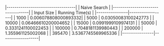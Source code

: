 |-----------------------------------|
|         Naive Search              |
|-----------------------------------|
|   Input Size   |  Running Time(s)  |
|----------------|------------------|
|      1000      | 0.006078808000893332|
|      5000      | 0.03050083100242773 |
|     10000      | 0.06466610200004652 |
|     15000      | 0.0991999109974131  |
|     50000      | 0.3331241100022453  |
|    100000      | 0.7048181139980443  |
|    200000      | 1.355961125002068   |
|    395470      | 3.5367745569965336  |
|----------------|-------------------|
